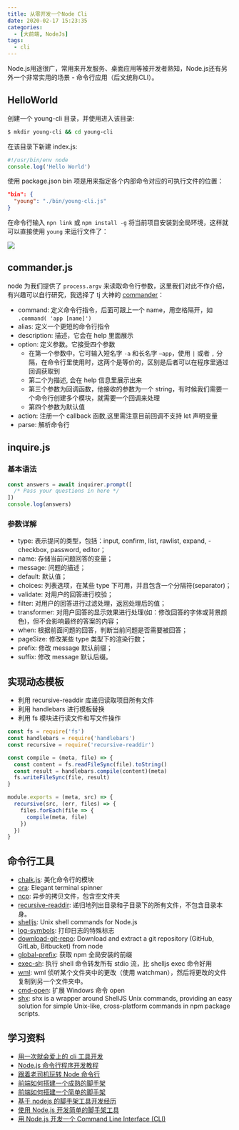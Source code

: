 ```yaml
---
title: 从零开发一个Node Cli
date: 2020-02-17 15:23:35
categories:
  - [大前端, NodeJs]
tags:
  - cli
---
```


Node.js用途很广，常用来开发服务、桌面应用等被开发者熟知，Node.js还有另外一个非常实用的场景 - 命令行应用（后文统称CLI）。

<!--more-->

## HelloWorld

创建一个 young-cli 目录，并使用进入该目录:

```sh
$ mkdir young-cli && cd young-cli
```

在该目录下新建 index.js:

```js
#!/usr/bin/env node
console.log('Hello World')
```

使用 package.json bin 项是用来指定各个内部命令对应的可执行文件的位置：

```json
"bin": {
  "young": "./bin/young-cli.js"
}
```

在命令行输入 `npn link` 或 `npm install -g` 将当前项目安装到全局环境，这样就可以直接使用 `young` 来运行文件了：

![](https://i.loli.net/2019/12/18/Uv6d49cu3LSRB5e.png)

## commander.js

node 为我们提供了 `process.argv` 来读取命令行参数，这里我们对此不作介绍，有兴趣可以自行研究，我选择了 tj 大神的 [commander](https://www.npmjs.com/package/commander)：

- command: 定义命令行指令，后面可跟上一个 name，用空格隔开，如 `.command( 'app [name]')`
- alias: 定义一个更短的命令行指令
- description: 描述，它会在 help 里面展示
- option: 定义参数。它接受四个参数
  - 在第一个参数中，它可输入短名字 `-a` 和长名字 `–app`，使用 `|` 或者 `,` 分隔，在命令行里使用时，这两个是等价的，区别是后者可以在程序里通过回调获取到
  - 第二个为描述, 会在 help 信息里展示出来
  - 第三个参数为回调函数，他接收的参数为一个 string，有时候我们需要一个命令行创建多个模块，就需要一个回调来处理
  - 第四个参数为默认值
- action: 注册一个 callback 函数,这里需注意目前回调不支持 let 声明变量
- parse: 解析命令行

## inquire.js

### 基本语法

```js
const answers = await inquirer.prompt([
  /* Pass your questions in here */
])
console.log(answers)
```

### 参数详解

- type: 表示提问的类型，包括：input, confirm, list, rawlist, expand, - checkbox, password, editor；
- name: 存储当前问题回答的变量；
- message: 问题的描述；
- default: 默认值；
- choices: 列表选项，在某些 type 下可用，并且包含一个分隔符(separator)；
- validate: 对用户的回答进行校验；
- filter: 对用户的回答进行过滤处理，返回处理后的值；
- transformer: 对用户回答的显示效果进行处理(如：修改回答的字体或背景颜色)，但不会影响最终的答案的内容；
- when: 根据前面问题的回答，判断当前问题是否需要被回答；
- pageSize: 修改某些 type 类型下的渲染行数；
- prefix: 修改 message 默认前缀；
- suffix: 修改 message 默认后缀。

## 实现动态模板

- 利用 recursive-readdir 库递归读取项目所有文件
- 利用 handlebars 进行模板替换
- 利用 fs 模块进行读文件和写文件操作

```js
const fs = require('fs')
const handlebars = require('handlebars')
const recursive = require('recursive-readdir')

const compile = (meta, file) => {
  const content = fs.readFileSync(file).toString()
  const result = handlebars.compile(content)(meta)
  fs.writeFileSync(file, result)
}

module.exports = (meta, src) => {
  recursive(src, (err, files) => {
    files.forEach(file => {
      compile(meta, file)
    })
  })
}
```

## 命令行工具

- [chalk.js](https://www.npmjs.com/package/chalk): 美化命令行的模块
- [ora](https://www.npmjs.com/package/ora): Elegant terminal spinner
- [ncp](https://www.npmjs.com/package/ncp): 异步的拷贝文件，包含空文件夹
- [recursive-readdir](https://www.npmjs.com/package/recursive-readdir): 递归地列出目录和子目录下的所有文件，不包含目录本身。
- [shelljs](https://github.com/shelljs/shelljs): Unix shell commands for Node.js
- [log-symbols](https://www.npmjs.com/package/log-symbols): 打印日志的特殊标志
- [download-git-repo](https://www.npmjs.com/package/download-git-repo): Download and extract a git repository (GitHub, GitLab, Bitbucket) from node
- [global-prefix](https://www.npmjs.com/package/global-prefix): 获取 npm 全局安装的前缀
- [exec-sh](https://www.npmjs.com/package/exec-sh): 执行 shell 命令转发所有 stdio 流，比 shelljs exec 命令好用
- [wml](https://www.npmjs.com/package/wml): wml 侦听某个文件夹中的更改（使用 watchman），然后将更改的文件复制到另一个文件夹中。
- [cmd-open](https://blog.ihaiu.com/cmd-open/): 扩展 Windows 命令 open
- [shx](https://github.com/shelljs/shx): shx is a wrapper around ShellJS Unix commands, providing an easy solution for simple Unix-like, cross-platform commands in npm package scripts.

## 学习资料

- [用一次就会爱上的 cli 工具开发](https://juejin.im/post/5cc160b2f265da03452bdf5b)
- [Node.js 命令行程序开发教程](https://www.ruanyifeng.com/blog/2015/05/command-line-with-node.html)
- [跟着老司机玩转 Node 命令行](https://aotu.io/notes/2016/08/09/command-line-development/index.html)
- [前端如何搭建一个成熟的脚手架](https://juejin.im/post/5c98dc71e51d4501806d0a98)
- [前端如何搭建一个简单的脚手架](https://juejin.im/post/5c8f9dbfe51d45279e268e3b)
- [基于 nodejs 的脚手架工具开发经历](https://zhuanlan.zhihu.com/p/31988855)
- [使用 Node.js 开发简单的脚手架工具](https://zhuanlan.zhihu.com/p/37929333)
- [用 Node.js 开发一个 Command Line Interface (CLI)](https://juejin.im/entry/5b3e1a805188251aff213e5f)
